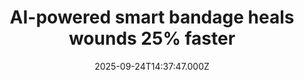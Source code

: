 ---
title: "AI-powered smart bandage heals wounds 25% faster"
date: 2025-09-24T14:37:47.000Z
category: Health
externalLink: "https://www.sciencedaily.com/releases/2025/09/250924012232.htm"
image: ""
excerpt: "A new wearable device, a-Heal, combines AI, imaging, and bioelectronics to speed up wound recovery. It continuously monitors wounds, diagnoses healing stages, and applies personalized treatments like medicine or electric fields. Preclinical tests showed healing about 25% faster than standard care, highlighting potential for chronic wound therapy.…"
---